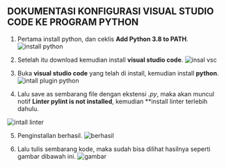 ## DOKUMENTASI KONFIGURASI VISUAL STUDIO CODE KE PROGRAM PYTHON ##

1. Pertama install python, dan ceklis **Add Python 3.8 to PATH**.
![install python](https://github.com/nitarosiana/DokumentasiVSC/blob/master/01-01-01.PNG)

2. Setelah itu download kemudian install **visual studio code**.
![insal vsc](https://github.com/nitarosiana/DokumentasiVSC/blob/master/01-01-03.PNG) 

3. Buka **visual studio code** yang telah di install, kemudian install **python**.
![intall plugin python](https://github.com/nitarosiana/DokumentasiVSC/blob/master/01-01-04.PNG)

4. Lalu save as sembarang file dengan ekstensi *.py*, maka akan muncul notif **Linter pylint is not installed**, kemudian **install linter terlebih dahulu.

![intall linter](https://github.com/nitarosiana/DokumentasiVSC/blob/master/01-01-05.PNG)

5. Penginstallan berhasil.
![berhasil](https://github.com/nitarosiana/DokumentasiVSC/blob/master/01-01-06.PNG)

6. Lalu tulis sembarang kode, maka sudah bisa dilihat hasilnya seperti gambar dibawah ini.
![gambar](https://github.com/nitarosiana/DokumentasiVSC/blob/master/01-01-06.PNG)